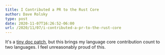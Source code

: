 ```yaml
---
title: I Contributed a PR to the Rust Core
author: Dave Rolsky
type: post
date: 2020-11-07T16:26:52-06:00
url: /2020/11/07/i-contributed-a-pr-to-the-rust-core
---
```

It's a [tiny doc patch](https://github.com/rust-lang/rust/pull/78606), but this brings my language core contribution count to two languages. I feel unreasonably proud of this.
